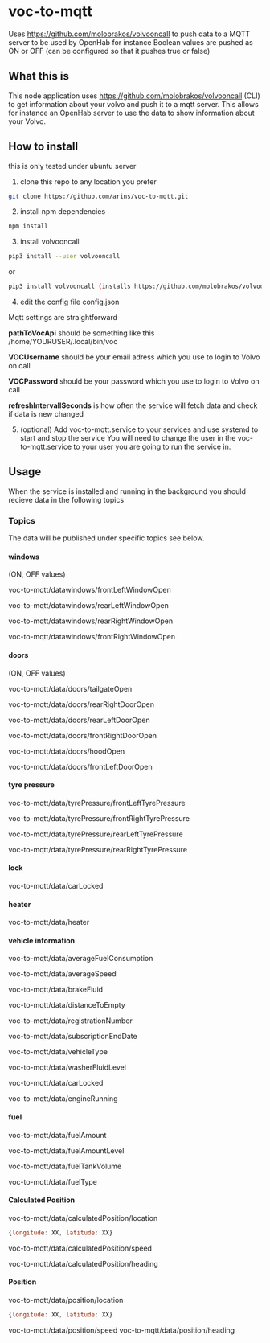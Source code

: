 # voc-to-mqtt
Uses https://github.com/molobrakos/volvooncall to push data to a MQTT server to be used by OpenHab for instance
Boolean values are pushed as ON or OFF (can be configured so that it pushes true or false)

## What this is

This node application uses https://github.com/molobrakos/volvooncall (CLI) to get information about your volvo and push it to a mqtt server.
This allows for instance an OpenHab server to use the data to show information about your Volvo.

## How to install

this is only tested under ubuntu server 

1. clone this repo to any location you prefer

```bash
git clone https://github.com/arins/voc-to-mqtt.git
```

2. install npm dependencies

```bash
npm install
```

3. install volvooncall

```bash
pip3 install --user volvooncall
```

or

```bash
pip3 install volvooncall (installs https://github.com/molobrakos/volvooncall)
```

4. edit the config file config.json

Mqtt settings are straightforward

**pathToVocApi** should be something like this /home/YOURUSER/.local/bin/voc

**VOCUsername** should be your email adress which you use to login to Volvo on call

**VOCPassword** should be your password which you use to login to Volvo on call

**refreshIntervallSeconds** is how often the service will fetch data and check if data is new changed

5. (optional) Add voc-to-mqtt.service to your services and use systemd to start and stop the service
You will need to change the user in the voc-to-mqtt.service to your user you are going to run the service in.


## Usage

When the service is installed and running in the background you should recieve data in the following topics

### Topics
The data will be published under specific topics see below.


#### windows 

(ON, OFF values) 

voc-to-mqtt/datawindows/frontLeftWindowOpen 

voc-to-mqtt/datawindows/rearLeftWindowOpen

voc-to-mqtt/datawindows/rearRightWindowOpen

voc-to-mqtt/datawindows/frontRightWindowOpen


#### doors

(ON, OFF values) 

voc-to-mqtt/data/doors/tailgateOpen

voc-to-mqtt/data/doors/rearRightDoorOpen

voc-to-mqtt/data/doors/rearLeftDoorOpen

voc-to-mqtt/data/doors/frontRightDoorOpen

voc-to-mqtt/data/doors/hoodOpen

voc-to-mqtt/data/doors/frontLeftDoorOpen

#### tyre pressure

voc-to-mqtt/data/tyrePressure/frontLeftTyrePressure

voc-to-mqtt/data/tyrePressure/frontRightTyrePressure

voc-to-mqtt/data/tyrePressure/rearLeftTyrePressure

voc-to-mqtt/data/tyrePressure/rearRightTyrePressure


#### lock

voc-to-mqtt/data/carLocked

#### heater

voc-to-mqtt/data/heater


#### vehicle information

voc-to-mqtt/data/averageFuelConsumption

voc-to-mqtt/data/averageSpeed

voc-to-mqtt/data/brakeFluid

voc-to-mqtt/data/distanceToEmpty

voc-to-mqtt/data/registrationNumber

voc-to-mqtt/data/subscriptionEndDate

voc-to-mqtt/data/vehicleType

voc-to-mqtt/data/washerFluidLevel

voc-to-mqtt/data/carLocked

voc-to-mqtt/data/engineRunning



#### fuel

voc-to-mqtt/data/fuelAmount

voc-to-mqtt/data/fuelAmountLevel

voc-to-mqtt/data/fuelTankVolume

voc-to-mqtt/data/fuelType


#### Calculated Position

voc-to-mqtt/data/calculatedPosition/location
```javascript
{longitude: XX, latitude: XX}
```

voc-to-mqtt/data/calculatedPosition/speed

voc-to-mqtt/data/calculatedPosition/heading

#### Position

voc-to-mqtt/data/position/location
```javascript
{longitude: XX, latitude: XX}
```
voc-to-mqtt/data/position/speed
voc-to-mqtt/data/position/heading